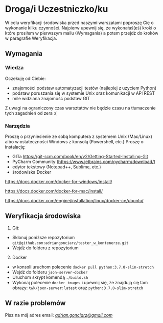 # Droga/i Uczestniczko/ku
W celu weryfikacji środowiska przed naszymi warszatami poproszę Cię o wykonanie kilku czynności. Najpierw upewnij się, że wykonałaś(eś) kroki o które prosiłem w pierwszym mailu (Wymagania) a potem przejdź do kroków w paragrafie Weryfikacja.

## Wymagania
### Wiedza
Oczekuję od Ciebie:
- znajomości podstaw automatyzacji testów (najlepiej z użyciem Python)
- podstaw poruszania się w systemie Unix oraz komunikacji w API REST
- mile widziana znajomość podstaw GIT

Z uwagi na ograniczony czas warsztatów nie będzie czasu na tłumaczenie tych zagadnień od zera :(

### Narzędzia
Proszę o przyniesienie ze sobą komputera z systemem Unix (Mac/Linux) albo w ostateczności Windows z konsolą (Powershell, etc.)
Proszę o instalację:
- GITa https://git-scm.com/book/en/v2/Getting-Started-Installing-Git
- PyCharm Community (https://www.jetbrains.com/pycharm/download/)
- edytor tekstowy (Notepad++, Sublime, etc.)
- środowiska Docker

https://docs.docker.com/docker-for-windows/install/

https://docs.docker.com/docker-for-mac/install/

https://docs.docker.com/engine/installation/linux/docker-ce/ubuntu/

## Weryfikacja środowiska
1. Git:
- Sklonuj poniższe repozytorium `git@github.com:adriangonciarz/tester_w_kontenerze.git`
- Wejdź do folderu z repozytorium
2. Docker
- w konsoli uruchom polecenie `docker pull python:3.7.0-slim-stretch`
- Wejdź do folderu `json-server-docker`
- Uruchom skrypt komendą `./build.sh`
- Wykonaj polecenie `docker images` i upewnij się, że znajdują się tam obrazy: 
`twk/json-server:latest` oraz `python:3.7.0-slim-stretch`

## W razie problemów
Pisz na mój adres email: *adrian.gonciarz@gmail.com* 
